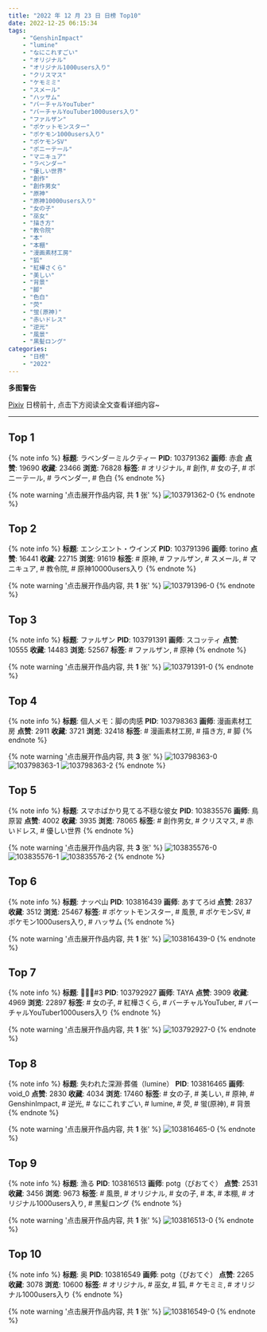 ```yaml
---
title: "2022 年 12 月 23 日 日榜 Top10"
date: 2022-12-25 06:15:34
tags:
    - "GenshinImpact"
    - "lumine"
    - "なにこれすごい"
    - "オリジナル"
    - "オリジナル1000users入り"
    - "クリスマス"
    - "ケモミミ"
    - "スメール"
    - "ハッサム"
    - "バーチャルYouTuber"
    - "バーチャルYouTuber1000users入り"
    - "ファルザン"
    - "ポケットモンスター"
    - "ポケモン1000users入り"
    - "ポケモンSV"
    - "ポニーテール"
    - "マニキュア"
    - "ラベンダー"
    - "優しい世界"
    - "創作"
    - "創作男女"
    - "原神"
    - "原神10000users入り"
    - "女の子"
    - "巫女"
    - "描き方"
    - "教令院"
    - "本"
    - "本棚"
    - "漫画素材工房"
    - "狐"
    - "紅樺さくら"
    - "美しい"
    - "背景"
    - "脚"
    - "色白"
    - "荧"
    - "蛍(原神)"
    - "赤いドレス"
    - "逆光"
    - "風景"
    - "黒髪ロング"
categories:
    - "日榜"
    - "2022"
---
```


<i class="fa fa-triangle-exclamation"></i>**多图警告**<i class="fa fa-triangle-exclamation"></i>

[Pixiv](https://www.pixiv.net/) 日榜前十, 点击下方阅读全文查看详细内容~

<!-- more -->

---

## Top 1

{% note info %}
**标题**: ラベンダーミルクティー
**PID**: 103791362 **画师**: 赤倉
**点赞**: 19690 **收藏**: 23466 **浏览**: 76828
**标签**: # オリジナル, # 創作, # 女の子, # ポニーテール, # ラベンダー, # 色白
{% endnote %}

{% note warning '点击展开作品内容, 共 **1** 张' %}
![103791362-0](https://i.pixiv.re/img-original/img/2022/12/22/00/00/13/103791362_p0.png)
{% endnote %}

## Top 2

{% note info %}
**标题**: エンシエント・ウインズ
**PID**: 103791396 **画师**: torino
**点赞**: 16441 **收藏**: 22715 **浏览**: 91619
**标签**: # 原神, # ファルザン, # スメール, # マニキュア, # 教令院, # 原神10000users入り
{% endnote %}

{% note warning '点击展开作品内容, 共 **1** 张' %}
![103791396-0](https://i.pixiv.re/img-original/img/2022/12/22/00/00/21/103791396_p0.jpg)
{% endnote %}

## Top 3

{% note info %}
**标题**: ファルザン
**PID**: 103791391 **画师**: スコッティ
**点赞**: 10555 **收藏**: 14483 **浏览**: 52567
**标签**: # ファルザン, # 原神
{% endnote %}

{% note warning '点击展开作品内容, 共 **1** 张' %}
![103791391-0](https://i.pixiv.re/img-original/img/2022/12/22/00/00/20/103791391_p0.jpg)
{% endnote %}

## Top 4

{% note info %}
**标题**: 個人メモ：脚の肉感
**PID**: 103798363 **画师**: 漫画素材工房
**点赞**: 2911 **收藏**: 3721 **浏览**: 32418
**标签**: # 漫画素材工房, # 描き方, # 脚
{% endnote %}

{% note warning '点击展开作品内容, 共 **3** 张' %}
![103798363-0](https://i.pixiv.re/img-original/img/2022/12/22/08/00/04/103798363_p0.jpg)
![103798363-1](https://i.pixiv.re/img-original/img/2022/12/22/08/00/04/103798363_p1.jpg)
![103798363-2](https://i.pixiv.re/img-original/img/2022/12/22/08/00/04/103798363_p2.jpg)
{% endnote %}

## Top 5

{% note info %}
**标题**: スマホばかり見てる不穏な彼女
**PID**: 103835576 **画师**: 鳥原習
**点赞**: 4002 **收藏**: 3935 **浏览**: 78065
**标签**: # 創作男女, # クリスマス, # 赤いドレス, # 優しい世界
{% endnote %}

{% note warning '点击展开作品内容, 共 **3** 张' %}
![103835576-0](https://i.pixiv.re/img-original/img/2022/12/23/20/18/37/103835576_p0.jpg)
![103835576-1](https://i.pixiv.re/img-original/img/2022/12/23/20/18/37/103835576_p1.jpg)
![103835576-2](https://i.pixiv.re/img-original/img/2022/12/23/20/18/37/103835576_p2.jpg)
{% endnote %}

## Top 6

{% note info %}
**标题**: ナッペ山
**PID**: 103816439 **画师**: あすてろid
**点赞**: 2837 **收藏**: 3512 **浏览**: 25467
**标签**: # ポケットモンスター, # 風景, # ポケモンSV, # ポケモン1000users入り, # ハッサム
{% endnote %}

{% note warning '点击展开作品内容, 共 **1** 张' %}
![103816439-0](https://i.pixiv.re/img-original/img/2022/12/23/00/00/05/103816439_p0.jpg)
{% endnote %}

## Top 7

{% note info %}
**标题**: 🖤🐰🖤#3
**PID**: 103792927 **画师**: TAYA
**点赞**: 3909 **收藏**: 4969 **浏览**: 22897
**标签**: # 女の子, # 紅樺さくら, # バーチャルYouTuber, # バーチャルYouTuber1000users入り
{% endnote %}

{% note warning '点击展开作品内容, 共 **1** 张' %}
![103792927-0](https://i.pixiv.re/img-original/img/2022/12/22/00/46/31/103792927_p0.jpg)
{% endnote %}

## Top 8

{% note info %}
**标题**: 失われた深淵·葬儀（lumine）
**PID**: 103816465 **画师**: void_0
**点赞**: 2830 **收藏**: 4034 **浏览**: 17460
**标签**: # 女の子, # 美しい, # 原神, # GenshinImpact, # 逆光, # なにこれすごい, # lumine, # 荧, # 蛍(原神), # 背景
{% endnote %}

{% note warning '点击展开作品内容, 共 **1** 张' %}
![103816465-0](https://i.pixiv.re/img-original/img/2022/12/23/00/00/12/103816465_p0.jpg)
{% endnote %}

## Top 9

{% note info %}
**标题**: 漁る
**PID**: 103816513 **画师**: potg（ぴおてぐ）
**点赞**: 2531 **收藏**: 3456 **浏览**: 9673
**标签**: # 風景, # オリジナル, # 女の子, # 本, # 本棚, # オリジナル1000users入り, # 黒髪ロング
{% endnote %}

{% note warning '点击展开作品内容, 共 **1** 张' %}
![103816513-0](https://i.pixiv.re/img-original/img/2022/12/23/00/00/22/103816513_p0.jpg)
{% endnote %}

## Top 10

{% note info %}
**标题**: 奥
**PID**: 103816549 **画师**: potg（ぴおてぐ）
**点赞**: 2265 **收藏**: 3078 **浏览**: 10600
**标签**: # オリジナル, # 巫女, # 狐, # ケモミミ, # オリジナル1000users入り
{% endnote %}

{% note warning '点击展开作品内容, 共 **1** 张' %}
![103816549-0](https://i.pixiv.re/img-original/img/2022/12/23/00/00/30/103816549_p0.jpg)
{% endnote %}
